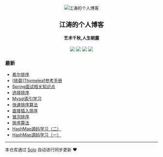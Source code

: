 <p align="center"><img alt="江涛的个人博客" src="https://static.b3log.org/images/brand/solo-32.png"></p><h2 align="center">
江涛的个人博客
</h2>

<h4 align="center">艺术千秋,人生朝露</h4>
<p align="center"><a title="江涛的个人博客" target="_blank" href="https://github.com/Awesome-Spring/solo-blog"><img src="https://img.shields.io/github/last-commit/Awesome-Spring/solo-blog.svg?style=flat-square&color=FF9900"></a>
<a title="GitHub repo size in bytes" target="_blank" href="https://github.com/Awesome-Spring/solo-blog"><img src="https://img.shields.io/github/repo-size/Awesome-Spring/solo-blog.svg?style=flat-square"></a>
<a title="Solo Version" target="_blank" href="https://github.com/b3log/solo/releases"><img src="https://img.shields.io/badge/solo-3.6.4-f1e05a.svg?style=flat-square&color=blueviolet"></a>
<a title="Hits" target="_blank" href="https://github.com/b3log/hits"><img src="https://hits.b3log.org/Awesome-Spring/solo-blog.svg"></a></p>

### 最新

* [希尔排序](http://jiangtao.store/articles/2019/09/11/1568203831822.html)
* [[转载]Thymeleaf参考手册](http://jiangtao.store/articles/2019/09/09/1568016444510.html)
* [Spring面试相关知识点](http://jiangtao.store/articles/2019/09/08/1567954072192.html)
* [选择排序](http://jiangtao.store/articles/2019/09/08/1567952314586.html)
* [Mysql索引学习](http://jiangtao.store/articles/2019/09/08/1567950987521.html)
* [快速排序算法](http://jiangtao.store/articles/2019/09/07/1567869282278.html)
* [直接插入排序](http://jiangtao.store/articles/2019/09/05/1567613212809.html)
* [冒泡排序](http://jiangtao.store/articles/2019/09/05/1567612862975.html)
* [排序算法](http://jiangtao.store/articles/2019/09/04/1567612384443.html)
* [HashMap源码学习（二）](http://jiangtao.store/articles/2019/09/03/1567470646803.html)
* [HashMap源码学习（一）](http://jiangtao.store/articles/2019/09/01/1567343762672.html)



---

本仓库通过 [Solo](https://github.com/b3log/solo) 自动进行同步更新 ❤️ 